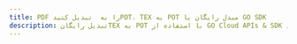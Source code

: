 ---title: PDF را به  تبدیل کنیدPOT، TEX به POT مبدل رایگان یا GO SDKdescription: تبدیل رایگانTEX به POT با استفاده از GO Cloud APIs & SDK همچنین اسناد PDF را در Cloud ایجاد، ویرایش و رندر کنید.---